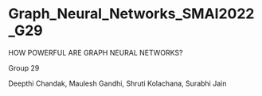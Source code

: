 # Graph_Neural_Networks_SMAI2022_G29
HOW POWERFUL ARE GRAPH NEURAL NETWORKS?

Group 29

Deepthi Chandak, Maulesh Gandhi, Shruti Kolachana, Surabhi Jain
